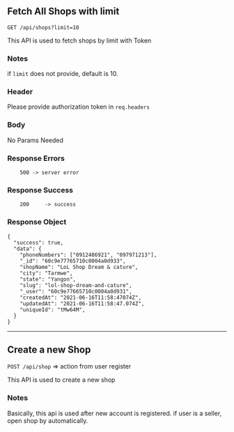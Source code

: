 ## Fetch All Shops with limit

`GET /api/shops?limit=10`

This API is used to fetch shops by limit with Token

### Notes

if `limit` does not provide, default is 10.

### Header

Please provide authorization token in `req.headers`

### Body

No Params Needed

### Response Errors

```
    500 -> server error
```

### Response Success

```
    200 	-> success
```

### Response Object

```
{
  "success": true,
  "data": {
    "phoneNumbers": ["0912486921", "097971213"],
    "_id": "60c9e77765710c0004a0d933",
    "shopName": "LoL Shop Dream & cature",
    "city": "Tarmwe",
    "state": "Yangon",
    "slug": "lol-shop-dream-and-cature",
    "_user": "60c9e77665710c0004a0d931",
    "createdAt": "2021-06-16T11:58:47074Z",
    "updatedAt": "2021-06-16T11:58:47.074Z",
    "uniqueId": "tMw64M",
  }
}

```

---

## Create a new Shop

`POST /api/shop` => action from user register

This API is used to create a new shop
### Notes

Basically, this api is used after new account is registered.
if user is a seller, open shop by automatically.
